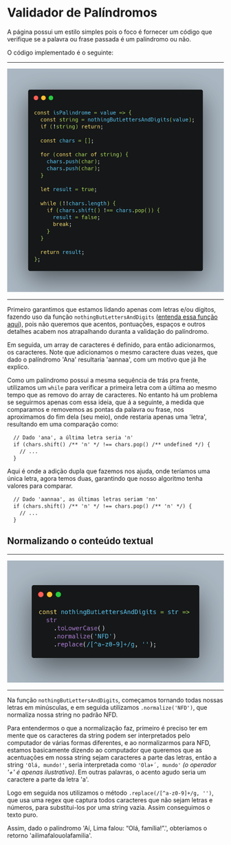# Validador de Palíndromos

A página possui um estilo simples pois o foco é fornecer um código que verifique se a palavra ou frase passada é um palíndromo ou não.

O código implementado é o seguinte:

---

![Função `isPalindrome`](./readme/is-palindrome.png 'Função `isPalindrome`')

---

Primeiro garantimos que estamos lidando apenas com letras e/ou dígitos, fazendo uso da função `nothingButLettersAndDigits` ([entenda essa função aqui](#normalizando-o-conteúdo-textual)), pois não queremos que acentos, pontuações, espaços e outros detalhes acabem nos atrapalhando duranta a validação do palíndromo.

Em seguida, um array de caracteres é definido, para então adicionarmos, os caracteres. Note que adicionamos o mesmo caractere duas vezes, que dado o palíndromo 'Ana' resultaria 'aannaa', com um motivo que já lhe explico.

Como um palíndromo possui a mesma sequência de trás pra frente, utilizamos um `while` para verificar a primeira letra com a última ao mesmo tempo que as removo do array de caracteres. No entanto há um problema se seguirmos apenas com essa ideia, que á a seguinte, a medida que comparamos e removemos as pontas da palavra ou frase, nos aproximamos do fim dela (seu meio), onde restaria apenas uma 'letra', resultando em uma comparação como:

```
  // Dado 'ana', a última letra seria 'n'
  if (chars.shift() /** 'n' */ !== chars.pop() /** undefined */) {
    // ...
  }
```

Aqui é onde a adição dupla que fazemos nos ajuda, onde teríamos uma única letra, agora temos duas, garantindo que nosso algoritmo tenha valores para comparar.

```
  // Dado 'aannaa', as últimas letras seriam 'nn'
  if (chars.shift() /** 'n' */ !== chars.pop() /** 'n' */) {
    // ...
  }
```

## Normalizando o conteúdo textual

---

![Função `nothingButLettersAndDigits`](./readme/nothing-but-letters-and-numbers.png 'Função `nothingButLettersAndDigits`')

---

Na função `nothingButLettersAndDigits`, começamos tornando todas nossas letras em minúsculas, e em seguida utilizamos `.normalize('NFD')`, que normaliza nossa string no padrão NFD.

Para entendermos o que a normalização faz, primeiro é preciso ter em mente que os caracteres da string podem ser interpretados pelo computador de várias formas diferentes, e ao normalizarmos para NFD, estamos basicamente dizendo ao computador que queremos que as acentuações em nossa string sejam caracteres a parte das letras, então a string `'Olá, mundo!'`, seria interpretada como `'Ola+´, mundo'` _(o operador '+' é apenas ilustrativo)_. Em outras palavras, o acento agudo seria um caractere a parte da letra 'a'.

Logo em seguida nos utilizamos o método `.replace(/[^a-z0-9]+/g, '')`, que usa uma regex que captura todos caracteres que não sejam letras e números, para substitui-los por uma string vazia. Assim conseguimos o texto puro.

Assim, dado o palíndromo 'Aí, Lima falou: “Olá, família!”.', obteríamos o retorno 'ailimafalouolafamilia'.
